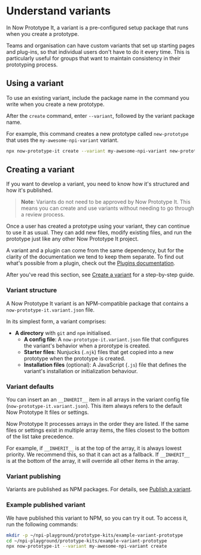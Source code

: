 # Understand variants

In Now Prototype It, a variant is a pre-configured setup package that runs when you create a prototype. 

Teams and organisation can have custom variants that set up starting pages and plug-ins, so that individual users don't have to do it every time. This is particularly useful for groups that want to maintain consistency in their prototyping process.

## Using a variant

To use an existing variant, include the package name in the command you write when you create a new prototype. 

After the `create` command, enter `--variant`, followed by the variant package name.

For example, this command creates a new prototype called `new-prototype` that uses the `my-awesome-npi-variant` variant.

```bash
npx now-prototype-it create --variant my-awesome-npi-variant new-prototype
```

## Creating a variant

If you want to develop a variant, you need to know how it's structured and how it's published.

>**Note**: Variants do not need to be approved by Now Prototype It. This means you can create and use variants without needing to go through a review process.

Once a user has created a prototype using your variant, they can continue to use it as usual. They can add new files, modify existing files, and run the prototype just like any other Now Prototype It project.

A variant and a plugin can come from the same dependency, but for the clarity of the documentation we tend to keep them separate.  To find out what's possible from a plugin, check out the [Plugins documentation](/create-a-plugin).

After you've read this section, see [Create a variant](/variants/create-a-variant) for a step-by-step guide. 

### Variant structure

A Now Prototype It variant is an NPM-compatible package that contains a `now-prototype-it.variant.json` file.

In its simplest form, a variant comprises:

* **A directory** with `git` and `npm` initialised.
    * **A config file**: A `now-prototype-it.variant.json` file that configures the variant's behavior when a prorotype is created.
    * **Starter files**: Nunjucks (`.njk`) files that get copied into a new prototype when the prototype is created.
    * **Installation files** (optional): A JavaScript (`.js`) file that defines the variant's installation or initialization behaviour.

### Variant defaults

You can insert an an `__INHERIT__` item in all arrays in the variant config file (`now-prototype-it.variant.json`). This item always refers to the default Now Prototype It files or settings.

Now Prototype It processes arrays in the order they are listed. If the same files or settings exist in multiple array items, the files closest to the bottom of the list take precedence.

For example, if `__INHERIT__` is at the top of the array, it is always lowest priority. We recommend this, so that it can act as a fallback. If `__INHERIT__` is at the bottom of the array, it will override all other items in the array. <!--This is somewhat assumed from the info on FileDirectories; is it correct?-->

### Variant publishing

Variants are published as NPM packages. For details, see [Publish a variant](/variants/publish-a-variant).

### Example published variant

We have published this variant to NPM, so you can try it out. To access it, run the following commands:

```bash
mkdir -p ~/npi-playground/prototype-kits/example-variant-prototype
cd ~/npi-playground/prototype-kits/example-variant-prototype
npx now-prototype-it --variant my-awesome-npi-variant create
```